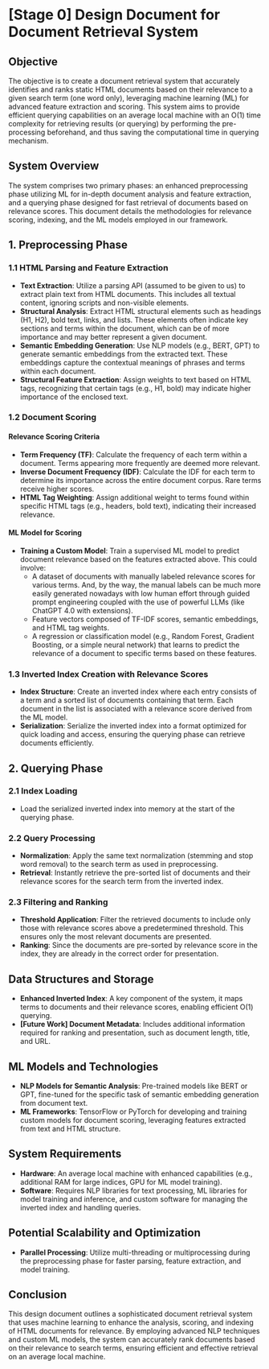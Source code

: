 # [Stage 0] Design Document for Document Retrieval System

## Objective

The objective is to create a document retrieval system that accurately identifies and ranks static HTML documents based on their relevance to a given search term (one word only), leveraging machine learning (ML) for advanced feature extraction and scoring. This system aims to provide efficient querying capabilities on an average local machine with an O(1) time complexity for retrieving results (or querying) by performing the pre-processing beforehand, and thus saving the computational time in querying mechanism.

## System Overview

The system comprises two primary phases: an enhanced preprocessing phase utilizing ML for in-depth document analysis and feature extraction, and a querying phase designed for fast retrieval of documents based on relevance scores. This document details the methodologies for relevance scoring, indexing, and the ML models employed in our framework.

## 1. Preprocessing Phase

### 1.1 HTML Parsing and Feature Extraction

- **Text Extraction**: Utilize a parsing API (assumed to be given to us) to extract plain text from HTML documents. This includes all textual content, ignoring scripts and non-visible elements.
- **Structural Analysis**: Extract HTML structural elements such as headings (H1, H2), bold text, links, and lists. These elements often indicate key sections and terms within the document, which can be of more importance and may better represent a given document.
- **Semantic Embedding Generation**: Use NLP models (e.g., BERT, GPT) to generate semantic embeddings from the extracted text. These embeddings capture the contextual meanings of phrases and terms within each document.
- **Structural Feature Extraction**: Assign weights to text based on HTML tags, recognizing that certain tags (e.g., H1, bold) may indicate higher importance of the enclosed text.

### 1.2 Document Scoring

#### Relevance Scoring Criteria

- **Term Frequency (TF)**: Calculate the frequency of each term within a document. Terms appearing more frequently are deemed more relevant.
- **Inverse Document Frequency (IDF)**: Calculate the IDF for each term to determine its importance across the entire document corpus. Rare terms receive higher scores.
- **HTML Tag Weighting**: Assign additional weight to terms found within specific HTML tags (e.g., headers, bold text), indicating their increased relevance.

#### ML Model for Scoring

- **Training a Custom Model**: Train a supervised ML model to predict document relevance based on the features extracted above. This could involve:
  - A dataset of documents with manually labeled relevance scores for various terms. And, by the way, the manual labels can be much more easily generated nowadays with low human effort through guided prompt engineering coupled with the use of powerful LLMs (like ChatGPT 4.0 with extensions).
  - Feature vectors composed of TF-IDF scores, semantic embeddings, and HTML tag weights.
  - A regression or classification model (e.g., Random Forest, Gradient Boosting, or a simple neural network) that learns to predict the relevance of a document to specific terms based on these features.

### 1.3 Inverted Index Creation with Relevance Scores

- **Index Structure**: Create an inverted index where each entry consists of a term and a sorted list of documents containing that term. Each document in the list is associated with a relevance score derived from the ML model.
- **Serialization**: Serialize the inverted index into a format optimized for quick loading and access, ensuring the querying phase can retrieve documents efficiently.

## 2. Querying Phase

### 2.1 Index Loading

- Load the serialized inverted index into memory at the start of the querying phase.

### 2.2 Query Processing

- **Normalization**: Apply the same text normalization (stemming and stop word removal) to the search term as used in preprocessing.
- **Retrieval**: Instantly retrieve the pre-sorted list of documents and their relevance scores for the search term from the inverted index.

### 2.3 Filtering and Ranking

- **Threshold Application**: Filter the retrieved documents to include only those with relevance scores above a predetermined threshold. This ensures only the most relevant documents are presented.
- **Ranking**: Since the documents are pre-sorted by relevance score in the index, they are already in the correct order for presentation.

## Data Structures and Storage

- **Enhanced Inverted Index**: A key component of the system, it maps terms to documents and their relevance scores, enabling efficient O(1) querying.
- **[Future Work] Document Metadata**: Includes additional information required for ranking and presentation, such as document length, title, and URL.

## ML Models and Technologies

- **NLP Models for Semantic Analysis**: Pre-trained models like BERT or GPT, fine-tuned for the specific task of semantic embedding generation from document text.
- **ML Frameworks**: TensorFlow or PyTorch for developing and training custom models for document scoring, leveraging features extracted from text and HTML structure.

## System Requirements

- **Hardware**: An average local machine with enhanced capabilities (e.g., additional RAM for large indices, GPU for ML model training).
- **Software**: Requires NLP libraries for text processing, ML libraries for model training and inference, and custom software for managing the inverted index and handling queries.

## Potential Scalability and Optimization

- **Parallel Processing**: Utilize multi-threading or multiprocessing during the preprocessing phase for faster parsing, feature extraction, and model training.

## Conclusion

This design document outlines a sophisticated document retrieval system that uses machine learning to enhance the analysis, scoring, and indexing of HTML documents for relevance. By employing advanced NLP techniques and custom ML models, the system can accurately rank documents based on their relevance to search terms, ensuring efficient and effective retrieval on an average local machine.
